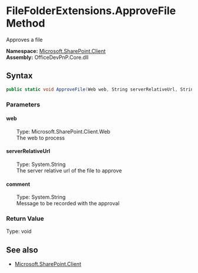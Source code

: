 # FileFolderExtensions.ApproveFile Method  
Approves a file  

**Namespace:** [Microsoft.SharePoint.Client](Microsoft.SharePoint.Client.md)  
**Assembly:** OfficeDevPnP.Core.dll  
## Syntax
```C#
public static void ApproveFile(Web web, String serverRelativeUrl, String comment)
```
### Parameters
#### web  
&emsp;&emsp;Type: Microsoft.SharePoint.Client.Web  
&emsp;&emsp;The web to process  

#### serverRelativeUrl  
&emsp;&emsp;Type: System.String  
&emsp;&emsp;The server relative url of the file to approve  

#### comment  
&emsp;&emsp;Type: System.String  
&emsp;&emsp;Message to be recorded with the approval  

### Return Value
Type: void  

## See also
- [Microsoft.SharePoint.Client](Microsoft.SharePoint.Client.md)

